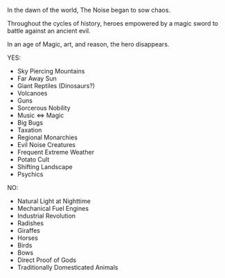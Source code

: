 In the dawn of the world, The Noise began to sow chaos.  
  
Throughout the cycles of history, heroes empowered by a magic sword to battle against an ancient evil.  
  
In an age of Magic, art, and reason, the hero disappears.  
  
YES:  
- Sky Piercing Mountains  
- Far Away Sun  
- Giant Reptiles (Dinosaurs?)  
- Volcanoes  
- Guns  
- Sorcerous Nobility  
- Music <=> Magic  
- Big Bugs  
- Taxation  
- Regional Monarchies  
- Evil Noise Creatures  
- Frequent Extreme Weather  
- Potato Cult  
- Shifting Landscape  
- Psychics  
  
NO:  
- Natural Light at Nighttime  
- Mechanical Fuel Engines  
- Industrial Revolution  
- Radishes  
- Giraffes  
- Horses  
- Birds  
- Bows  
- Direct Proof of Gods  
- Traditionally Domesticated Animals  